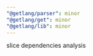 ```yaml
---
"@getlang/parser": minor
"@getlang/get": minor
"@getlang/lib": minor
---
```


slice dependencies analysis
